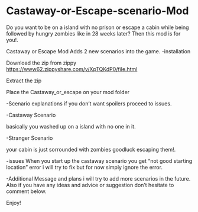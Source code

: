 # Castaway-or-Escape-scenario-Mod

Do you want to be on a island with no prison or escape a cabin while being followed by hungry zombies like in 28 weeks later? Then this mod is for you!.

Castaway or Escape Mod
Adds 2 new scenarios into the game.
-installation

Download the zip from zippy https://www62.zippyshare.com/v/XpTQKdP0/file.html

Extract the zip

Place the Castaway_or_escape on your mod folder

-Scenario explanations
if you don’t want spoilers proceed to issues.

-Castaway Scenario

basically you washed up on a island with no one in it.

-Stranger Scenario

your cabin is just sorrounded with zombies goodluck escaping them!.

-issues
When you start up the castaway scenario you get “not good starting location” error i will try to fix but for now simply ignore the error.

-Additional Message and plans
i will try to add more scenarios in the future.
Also if you have any ideas and advice or suggestion don’t hesitate to comment below.

Enjoy!






